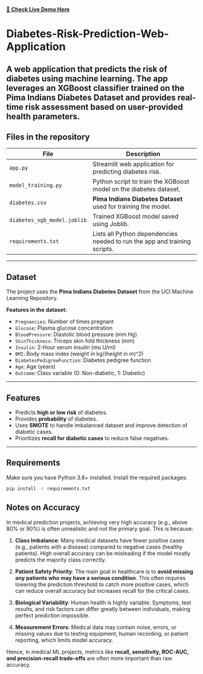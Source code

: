 [🚀 **Check Live Demo Here**](https://diabetes-risk-prediction-web-application-oylafwq4vdqj8v39ubg5d.streamlit.app/)
# Diabetes-Risk-Prediction-Web-Application
A web application that predicts the risk of diabetes using machine learning. The app leverages an **XGBoost classifier** trained on the **Pima Indians Diabetes Dataset** and provides real-time risk assessment based on user-provided health parameters.
---
## Files in the repository

| File | Description |
|------|-------------|
| `app.py` | Streamlit web application for predicting diabetes risk. |
| `model_training.py` | Python script to train the XGBoost model on the diabetes dataset. |
| `diabetes.csv` | **Pima Indians Diabetes Dataset** used for training the model. |
| `diabetes_xgb_model.joblib` | Trained XGBoost model saved using Joblib. |
| `requirements.txt` | Lists all Python dependencies needed to run the app and training scripts. |
---

## Dataset

The project uses the **Pima Indians Diabetes Dataset** from the UCI Machine Learning Repository.  

**Features in the dataset:**

- `Pregnancies`: Number of times pregnant
- `Glucose`: Plasma glucose concentration
- `BloodPressure`: Diastolic blood pressure (mm Hg)
- `SkinThickness`: Triceps skin fold thickness (mm)
- `Insulin`: 2-Hour serum insulin (mu U/ml)
- `BMI`: Body mass index (weight in kg/(height in m)^2)
- `DiabetesPedigreeFunction`: Diabetes pedigree function
- `Age`: Age (years)
- `Outcome`: Class variable (0: Non-diabetic, 1: Diabetic)

---

## Features

- Predicts **high or low risk** of diabetes.
- Provides **probability** of diabetes.
- Uses **SMOTE** to handle imbalanced dataset and improve detection of diabetic cases.
- Prioritizes **recall for diabetic cases** to reduce false negatives.

---

## Requirements

Make sure you have Python 3.8+ installed. Install the required packages:

```bash
pip install -r requirements.txt
```
## Notes on Accuracy

In medical prediction projects, achieving very high accuracy (e.g., above 80% or 90%) is often unrealistic and not the primary goal. This is because:

1. **Class Imbalance**: Many medical datasets have fewer positive cases (e.g., patients with a disease) compared to negative cases (healthy patients). High overall accuracy can be misleading if the model mostly predicts the majority class correctly.

2. **Patient Safety Priority**: The main goal in healthcare is to **avoid missing any patients who may have a serious condition**. This often requires lowering the prediction threshold to catch more positive cases, which can reduce overall accuracy but increases recall for the critical cases.

3. **Biological Variability**: Human health is highly variable. Symptoms, test results, and risk factors can differ greatly between individuals, making perfect prediction impossible.

4. **Measurement Errors**: Medical data may contain noise, errors, or missing values due to testing equipment, human recording, or patient reporting, which limits model accuracy.

Hence, in medical ML projects, metrics like **recall, sensitivity, ROC-AUC, and precision-recall trade-offs** are often more important than raw accuracy.

